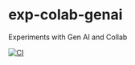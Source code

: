 # exp-colab-genai
Experiments with Gen AI and Collab

[![CI](https://github.com/rnarayan1337/exp-colab-genai/actions/workflows/main.yml/badge.svg)](https://github.com/rnarayan1337/exp-colab-genai/actions/workflows/main.yml)
